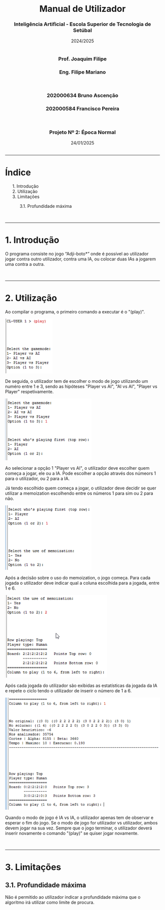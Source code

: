 <header>
<style>
OL { counter-reset: item }
LI { display: block }
LI:before { content: counters(item, ".") ". "; counter-increment: item }
</style>
</header>

# <center>Manual de Utilizador</center>

### <center>Inteligência Artificial - Escola Superior de Tecnologia de Setúbal</center>

<center>2024/2025</center>

<br />

### <center>Prof. Joaquim Filipe</center>
### <center>Eng. Filipe Mariano</center>

<br />

### <center>202000634 Bruno Ascenção</center>
### <center>202000584 Francisco Pereira</center>

<br />

### <center>Projeto Nº 2: Época Normal</center>
<center>24/01/2025</center>

<br/>
<hr/>

# Índice
<ol>
<li>Introdução</li>
<li>Utilização</li>
<li>Limitações</li>
<ol>
<li>Profundidade máxima</li>
</ol>
</ol>

<br/>
<hr/>

# 1. Introdução
<p>O programa consiste no jogo “Adji-boto*” onde é possível ao utilizador jogar contra outro utilizador, contra uma IA, ou colocar duas IAs a jogarem uma contra a outra.</p>
<p></p>

<br/>
<hr/>

# 2. Utilização
<p>Ao compilar o programa, o primeiro comando a executar é o "(play)".</p>
<img src="./Imagens/M1.png">
<p>De seguida, o utilizador tem de escolher o modo de jogo utilizando um numéro entre 1 e 3, sendo as hipóteses "Player vs AI", "AI vs AI", "Player vs Player" respetivamente.</p>
<img src="./Imagens/M2.png">
<p>Ao selecionar a opção 1 "Player vs AI", o utilizador deve escolher quem começa a jogar, ele ou a IA. Pode escolher a opção através dos númeors 1 para o utilizador, ou 2 para a IA.</p>
<p>Já tendo escolhido quem começa a jogar, o utilizador deve decidir se quer utilizar a memoization escolhendo entre os números 1 para sim ou 2 para não.</p>
<img src="./Imagens/M3.png">
<p>Após a decisão sobre o uso do memoization, o jogo começa. Para cada jogada o utilizador deve indicar qual a coluna escolhida para a jogada, entre 1 e 6.</p>
<img src="./Imagens/M4.png">
<p>Após cada jogada do utilizador são exibidas as estatísticas da jogada da IA e repete o ciclo tendo o utilizador de inserir o número de 1 a 6.</p>
<img src="./Imagens/M5.png">
<p>Quando o modo de jogo é IA vs IA, o utilizador apenas tem de observar e esperar o fim do jogo. Se o modo de jogo for utilizador vs utilizador, ambos devem jogar na sua vez. Sempre que o jogo terminar, o utilizador deverá inserir novamente o comando "(play)" se quiser jogar novamente.</p>

<br/>
<hr/>

# 3. Limitações

## 3.1. Profundidade máxima
<p>Não é permitido ao utilizador indicar a profundidade máxima que o algoritmo irá utilizar como limite de procura.</p>
